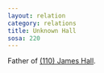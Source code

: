 ```yaml
---
layout: relation
category: relations
title: Unknown Hall
sosa: 220
---
```


Father of [(110) James Hall](/110-james-hall/).
